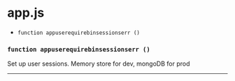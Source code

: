 # app.js


- ``` function appuserequirebinsessionserr () ```





### ``` function appuserequirebinsessionserr () ```

Set up user sessions. Memory store for dev, mongoDB for prod





---

